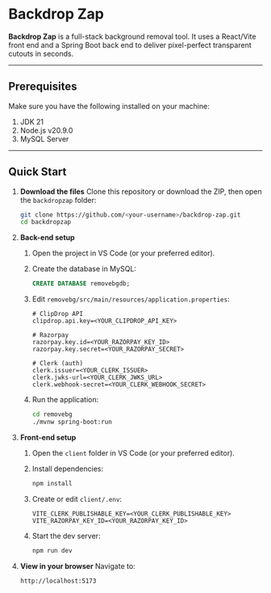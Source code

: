 # Backdrop Zap

**Backdrop Zap** is a full-stack background removal tool. It uses a React/Vite front end and a Spring Boot back end to deliver pixel-perfect transparent cutouts in seconds.

---

## Prerequisites

Make sure you have the following installed on your machine:

1. JDK 21
2. Node.js v20.9.0
3. MySQL Server

---

## Quick Start

1. **Download the files**
   Clone this repository or download the ZIP, then open the `backdropzap` folder:

   ```bash
   git clone https://github.com/<your-username>/backdrop-zap.git
   cd backdropzap
   ```

2. **Back-end setup**

   1. Open the project in VS Code (or your preferred editor).
   2. Create the database in MySQL:

      ```sql
      CREATE DATABASE removebgdb;
      ```
   3. Edit `removebg/src/main/resources/application.properties`:

      ```properties
      # ClipDrop API
      clipdrop.api.key=<YOUR_CLIPDROP_API_KEY>

      # Razorpay
      razorpay.key.id=<YOUR_RAZORPAY_KEY_ID>
      razorpay.key.secret=<YOUR_RAZORPAY_SECRET>

      # Clerk (auth)
      clerk.issuer=<YOUR_CLERK_ISSUER>
      clerk.jwks-url=<YOUR_CLERK_JWKS_URL>
      clerk.webhook-secret=<YOUR_CLERK_WEBHOOK_SECRET>
      ```
   4. Run the application:

      ```bash
      cd removebg
      ./mvnw spring-boot:run
      ```

3. **Front-end setup**

   1. Open the `client` folder in VS Code (or your preferred editor).
   2. Install dependencies:

      ```bash
      npm install
      ```
   3. Create or edit `client/.env`:

      ```dotenv
      VITE_CLERK_PUBLISHABLE_KEY=<YOUR_CLERK_PUBLISHABLE_KEY>
      VITE_RAZORPAY_KEY_ID=<YOUR_RAZORPAY_KEY_ID>
      ```
   4. Start the dev server:

      ```bash
      npm run dev
      ```

4. **View in your browser**
   Navigate to:

   ```
   http://localhost:5173
   ```
